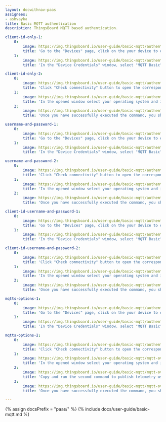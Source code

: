 ```yaml
---
layout: docwithnav-paas
assignees:
- ashvayka
title: Basic MQTT authentication
description: ThingsBoard MQTT based authentication.

client-id-only-1:
    0:
        image: https://img.thingsboard.io/user-guide/basic-mqtt/authentication-manage-credentials-1-paas.png
        title: 'Go to the "Devices" page, click on the your device to open device details window and click "Manage credentials" button;'
    1:
        image: https://img.thingsboard.io/user-guide/basic-mqtt/authentication-based-on-client-id-only-1-paas.png
        title: 'In the "Device Credentials" window, select "MQTT Basic" credential type and specify client ID. Click "Save".'

client-id-only-2:
    0:
        image: https://img.thingsboard.io/user-guide/basic-mqtt/authentication-based-on-client-id-only-2-paas.png
        title: 'Click "Check connectivity" button to open the corresponding window;'
    1:
        image: https://img.thingsboard.io/user-guide/basic-mqtt/authentication-based-on-client-id-only-3-paas.png
        title: 'In the opened window select your operating system and install the necessary client tools using the command from the guide. Copy and run the command to publish telemetry;'
    2:
        image: https://img.thingsboard.io/user-guide/basic-mqtt/authentication-based-on-client-id-only-4-paas.png
        title: 'Once you have successfully executed the command, you should see the published "temperature" readings.'

username-and-password-1:
    0:
        image: https://img.thingsboard.io/user-guide/basic-mqtt/authentication-manage-credentials-1-paas.png
        title: 'Go to the "Devices" page, click on the your device to open device details window and click "Manage credentials" button;'
    1:
        image: https://img.thingsboard.io/user-guide/basic-mqtt/authentication-based-on-username-and-password-1-paas.png
        title: 'In the "Device Credentials" window, select "MQTT Basic" credential type and specify username and password. Password is optional. Click "Save".'

username-and-password-2:
    0:
        image: https://img.thingsboard.io/user-guide/basic-mqtt/authentication-based-on-username-and-password-2-paas.png
        title: 'Click "Check connectivity" button to open the corresponding window;'
    1:
        image: https://img.thingsboard.io/user-guide/basic-mqtt/authentication-based-on-username-and-password-3-paas.png
        title: 'In the opened window select your operating system and install the necessary client tools using the command from the guide. Copy and run the command to publish telemetry;'
    2:
        image: https://img.thingsboard.io/user-guide/basic-mqtt/authentication-based-on-username-and-password-4-paas.png
        title: 'Once you have successfully executed the command, you should see the published "temperature" readings.'

client-id-username-and-password-1:
    0:
        image: https://img.thingsboard.io/user-guide/basic-mqtt/authentication-manage-credentials-1-paas.png
        title: 'Go to the "Devices" page, click on the your device to open device details window and click "Manage credentials" button;'
    1:
        image: https://img.thingsboard.io/user-guide/basic-mqtt/authentication-based-on-client-id-username-and-password-1-paas.png
        title: 'In the "Device Credentials" window, select "MQTT Basic" credential type and specify client ID, username and password. Click "Save".'

client-id-username-and-password-2:
    0:
        image: https://img.thingsboard.io/user-guide/basic-mqtt/authentication-based-on-client-id-username-and-password-2-paas.png
        title: 'Click "Check connectivity" button to open the corresponding window;'
    1:
        image: https://img.thingsboard.io/user-guide/basic-mqtt/authentication-based-on-client-id-username-and-password-3-paas.png
        title: 'In the opened window select your operating system and install the necessary client tools using the command from the guide. Copy and run the command to publish telemetry;'
    2:
        image: https://img.thingsboard.io/user-guide/basic-mqtt/authentication-based-on-client-id-username-and-password-4-paas.png
        title: 'Once you have successfully executed the command, you should see the published "temperature" readings.'

mqtts-options-1:
    0:
        image: https://img.thingsboard.io/user-guide/basic-mqtt/authentication-manage-credentials-1-paas.png
        title: 'Go to the "Devices" page, click on the your device to open device details window and click "Manage credentials" button;'
    1:
        image: https://img.thingsboard.io/user-guide/basic-mqtt/authentication-based-on-client-id-username-and-password-1-paas.png
        title: 'In the "Device Credentials" window, select "MQTT Basic" credential type and specify device credentials. Click "Save".'

mqtts-options-2:
    0:
        image: https://img.thingsboard.io/user-guide/basic-mqtt/authentication-based-on-client-id-username-and-password-2-paas.png
        title: 'Click "Check connectivity" button to open the corresponding window;'
    1:
        image: https://img.thingsboard.io/user-guide/basic-mqtt/mqtt-over-tls-2-paas.png
        title: 'In the opened window select your operating system and install the necessary client tools using the command from the guide. Switch to the "MQTTs" protocol. Copy and run the first command to download the valid CA certificate;'
    2:
        image: https://img.thingsboard.io/user-guide/basic-mqtt/mqtt-over-tls-3-paas.png
        title: 'Copy and run the second command to publish telemetry using the tb-cloud-root-ca.pem certificate and the device credentials you specified for its authentication;'
    3:
        image: https://img.thingsboard.io/user-guide/basic-mqtt/mqtt-over-tls-4-paas.png
        title: 'Once you have successfully executed the command, you should see the published "temperature" readings.'

---
```


{% assign docsPrefix = "paas/" %}
{% include docs/user-guide/basic-mqtt.md %}
